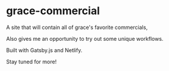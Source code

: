 # grace-commercial
A site that will contain all of grace's favorite commercials,

Also gives me an opportunity to try out some unique workflows.

Built with Gatsby.js and Netlify.

Stay tuned for more!